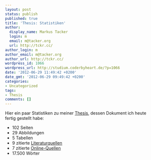 ```yaml
---
layout: post
status: publish
published: true
title: 'Thesis: Statistiken'
author:
  display_name: Markus Tacker
  login: m
  email: m@tacker.org
  url: http://tckr.cc/
author_login: m
author_email: m@tacker.org
author_url: http://tckr.cc/
wordpress_id: 1066
wordpress_url: http://studium.coderbyheart.de/?p=1066
date: '2012-06-29 11:49:42 +0200'
date_gmt: '2012-06-29 09:49:42 +0200'
categories:
- Uncategorized
tags:
- Thesis
comments: []
---
```

<p>Hier ein paar Statistiken zu meiner <a href="http://studium.coderbyheart.de/thesis-abstract">Thesis</a>, dessen Dokument ich heute fertig gestellt habe:</p>
<ul>
<li>102 Seiten</li>
<li>29 Abbildungen</li>
<li>5 Tabellen</li>
<li>9 zitierte <a href="http://studium.coderbyheart.de/thesis-quellen">Literaturquellen</a></li>
<li>7 zitierte <a href="http://studium.coderbyheart.de/thesis-quellen">Online-Quellen</a></li>
<li>17.500 Wörter</li>
</ul>
